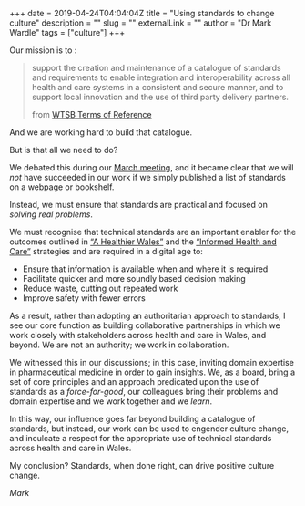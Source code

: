 +++ 
date = 2019-04-24T04:04:04Z
title = "Using standards to change culture"
description = ""
slug = "" 
externalLink = ""
author = "Dr Mark Wardle"
tags = ["culture"]
+++

Our mission is to :

> support the creation and maintenance of a catalogue of standards and requirements to enable integration and interoperability across all health and care systems in a consistent and secure manner, and to support local innovation and the use of third party delivery partners.
> 
> from [WTSB Terms of Reference](/about/)

And we are working hard to build that catalogue. 

But is that all we need to do? 

We debated this during our [March meeting](/meetings/2019-03-28), and it became clear that we will *not* have succeeded in our work if we simply published a list of standards on a webpage or bookshelf. 

Instead, we must ensure that standards are practical and focused on *solving real problems*. 

We must recognise that technical standards are an important enabler for the outcomes outlined in [“A Healthier Wales”](https://gweddill.gov.wales/docs/dhss/publications/180608healthier-wales-mainen.pdf) and the [“Informed Health and Care”](https://gweddill.gov.wales/docs/dhss/publications/151211reporten.pdf) strategies and are required in a digital age to:

* Ensure that information is available when and where it is required
* Facilitate quicker and more soundly based decision making
* Reduce waste, cutting out repeated work
* Improve safety with fewer errors

As a result, rather than adopting an authoritarian approach to standards, I see our core function as building collaborative partnerships in which we work closely with stakeholders across health and care in Wales, and beyond. We are not an authority; we work in collaboration.

We witnessed this in our discussions; in this case, inviting domain expertise in pharmaceutical medicine in order to gain insights. We, as a board, bring a set of core principles and an approach predicated upon the use of standards as a *force-for-good*, our  colleagues bring their problems and domain expertise and we work together and we *learn*. 

In this way, our influence goes far beyond building a catalogue of standards, but instead, our work can be used to engender culture change, and inculcate a respect for the appropriate use of technical standards across health and care in Wales.

My conclusion? Standards, when done right, can drive positive culture change. 

*Mark*
